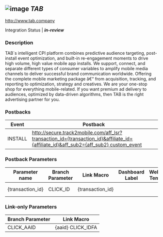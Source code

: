 ## ![image](https://cdn.branch.io/branch-assets/ad-partner-manager/unnamed-1502234001399.png)	***TAB***
http://www.tab.company

Integration Status |  ***in-review***

###  Description
TAB`s intelligent CPI platform combines predictive audience targeting, post-install event optimization, and built-in re-engagement moments to drive high volume, high value mobile app installs. We support, connect, and separate different types of consumer variables to amplify mobile media channels to deliver successful brand communication worldwide. Offering the complete mobile marketing package â€“ from acquisition, tracking, and reporting to optimization, strategy and creatives. We are your one-stop shop for everything mobile-related. If you want premium ad delivery to audiences, optimized by data-driven algorithms, then TAB is the right advertising partner for you.

### Postbacks
Event | Postback
--- | ---
INSTALL | http://secure.track2mobile.com/aff_lsr?transaction_id={transaction_id}&affiliate_id={affiliate_id}&aff_sub2={aff_sub2} custom_event | http://secure.track2mobile.com/aff_lsr?transaction_id={transaction_id}&affiliate_id={affiliate_id}&aff_sub2={aff_sub2}

### Postback Parameters
Parameter name | Branch Parameter | Link Macro | Dashboard Label | Webhook Template | Required | Description
--- | --- | --- | --- | --- | --- | --- 
{transaction_id} | CLICK_ID | {transaction_id} |  |  | false |  {affiliate_id} | SECONDARY_PUBLISHER | {affiliate_id} |  |  | false |  {aff_sub2} | CUSTOM_LINK_MACRO | {aff_sub2} |  |  | false | 

### Link-only Parameters
Branch Parameter | Link Macro
--- | ---
CLICK_AAID | {aaid} CLICK_IDFA | {idfa}



